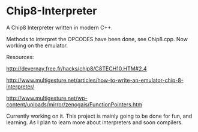 # Chip8-Interpreter
A Chip8 Interpreter written in modern C++. 


Methods to interpret the OPCODES have been done, see Chip8.cpp. Now working on the emulator. 


Resources:

http://devernay.free.fr/hacks/chip8/C8TECH10.HTM#2.4

http://www.multigesture.net/articles/how-to-write-an-emulator-chip-8-interpreter/

http://www.multigesture.net/wp-content/uploads/mirror/zenogais/FunctionPointers.htm


Currently working on it. This project is mainly going to be done for fun, and learning. As I plan to learn more about interpreters and soon compilers. 
